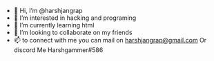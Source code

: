 - 👋 Hi, I’m @harshjangrap
- 👀 I’m interested in hacking and programing
- 🌱 I’m currently learning html
- 💞️ I’m looking to collaborate on my friends
- 📫 to connect with me you can mail on harshjangrap@gmail.com
Or discord Me Harshgammer#586
